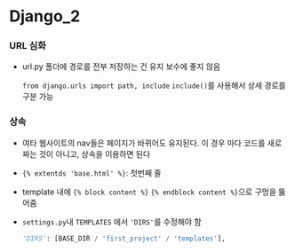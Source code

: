 # Django_2

### URL 심화

- url.py 폴더에 경로를 전부 저장하는 건 유지 보수에 좋지 않음

  `from django.urls import path, include` `include()`를 사용해서 상세 경로를 구분 가능





### 상속

- 여타 웹사이트의 nav들은 페이지가 바뀌어도 유지된다. 이 경우 마다 코드를 새로 짜는 것이 아니고, 상속을 이용하면 된다

- `{% extentds 'base.html' %}`: 첫번째 줄

- template 내에 `{% block content %}` `{% endblock content %}`으로 구멍을 뚫어줌

- `settings.py`내 `TEMPLATES` 에서 `'DIRS'`를 수정해야 함

  ```python
  'DIRS': [BASE_DIR / 'first_project' / 'templates'],
  ```

  